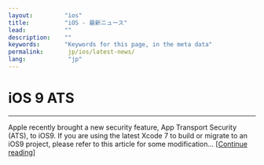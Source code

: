 ```yaml
---
layout:         "ios"
title:          "iOS - 最新ニュース"
lead:           ""
description:    ""
keywords:       "Keywords for this page, in the meta data"
permalink:       jp/ios/latest-news/
lang:            "jp"
---
```

<!-- # iOS 10 ATS
---
Starting January 2017, Apple is requiring all apps submitted to the App Store to have ATS enabled. To comply with these requirements, the following settings must be used to ensure the Vpon SDK continues to work as expected. By editting your "info.plist" as the following settings, it will enable ATS in the app on `iOS 10`... [[Continue reading](ios10ats)] -->


# iOS 9 ATS
---
Apple recently brought a new security feature, App Transport Security (ATS), to iOS9. If you are using the latest Xcode 7 to build or migrate to an iOS9 project, please refer to this article for some modification... [[Continue reading](ios9ats)]
